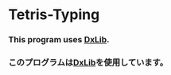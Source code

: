 # Tetris-Typing
### This program uses [DxLib](https://dxlib.xsrv.jp/).




### このプログラムは[DxLib](https://dxlib.xsrv.jp/)を使用しています。
